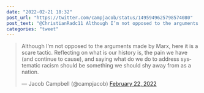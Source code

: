 ```yaml
---
date: "2022-02-21 18:32"
post_url: "https://twitter.com/campjacob/status/1495949625798574080"
post_text: "@ChristianRadc11 Although I’m not opposed to the arguments made by Marx, here it is a scare tactic. Reflecting on what is our history is, the pain we have (and continue to cause), and saying what do we do to address systematic racism should be something we should shy away from as a nation."
categories: "tweet"
---
```


<blockquote class="twitter-tweet"><p lang="en" dir="ltr">Although I’m not opposed to the arguments made by Marx, here it is a scare tactic. Reflecting on what is our history is, the pain we have (and continue to cause), and saying what do we do to address systematic racism should be something we should shy away from as a nation.</p>&mdash; Jacob Campbell (@campjacob) <a href="https://twitter.com/campjacob/status/1495949625798574080?ref_src=twsrc%5Etfw">February 22, 2022</a></blockquote> <script async src="https://platform.twitter.com/widgets.js" charset="utf-8"></script> 

